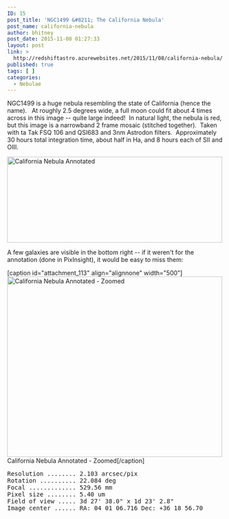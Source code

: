 ```yaml
---
ID: 15
post_title: 'NGC1499 &#8211; The California Nebula'
post_name: california-nebula
author: bhitney
post_date: 2015-11-08 01:27:33
layout: post
link: >
  http://redshiftastro.azurewebsites.net/2015/11/08/california-nebula/
published: true
tags: [ ]
categories:
  - Nebulae
---
```

NGC1499 is a huge nebula resembling the state of California (hence the name).   At roughly 2.5 degrees wide, a full moon could fit about 4 times across in this image -- quite large indeed!  In natural light, the nebula is red, but this image is a narrowband 2 frame mosaic (stitched together).  Taken with ta Tak FSQ 106 and QSI683 and 3nm Astrodon filters.  Approximately 30 hours total integration time, about half in Ha, and 8 hours each of SII and OIII.

<a href="http://redshiftastro.azurewebsites.net/wp-content/uploads/2015/11/California_Nebula_Annotated.jpg"><img class="size-medium wp-image-112" src="http://redshiftastro.azurewebsites.net/wp-content/uploads/2015/11/California_Nebula_Annotated-500x200.jpg" alt="California Nebula Annotated" width="500" height="200" /></a>

A few galaxies are visible in the bottom right -- if it weren't for the annotation (done in PixInsight), it would be easy to miss them:

[caption id="attachment_113" align="alignnone" width="500"]<a href="http://redshiftastro.azurewebsites.net/wp-content/uploads/2015/11/California_Nebula_Annotated2.jpg"><img class="size-medium wp-image-113" src="http://redshiftastro.azurewebsites.net/wp-content/uploads/2015/11/California_Nebula_Annotated2-500x420.jpg" alt="California Nebula Annotated - Zoomed" width="500" height="420" /></a> California Nebula Annotated - Zoomed[/caption]

<pre>
Resolution ........ 2.103 arcsec/pix
Rotation .......... 22.084 deg
Focal ............. 529.56 mm
Pixel size ........ 5.40 um
Field of view ..... 3d 27' 38.0" x 1d 23' 2.8"
Image center ...... RA: 04 01 06.716 Dec: +36 18 56.70
</pre>